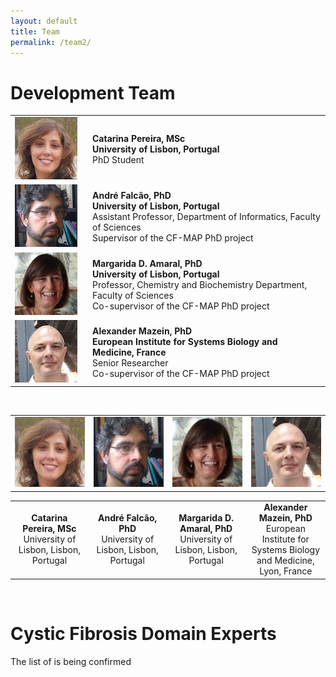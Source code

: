 ```yaml
---
layout: default
title: Team
permalink: /team2/
---
```


# Development Team

<table>
    <tr>
      <td style="width: 110px;"><img src="/images/team/CatarinaPereira.jpg"/></td>
      <td><strong>Catarina Pereira, MSc</strong><br /><strong>University of Lisbon, Portugal</strong><br />PhD Student</td>
    </tr>
    <tr>
      <td><img src="/images/team/AndreFalcao.jpg"/></td>
      <td><strong>André Falcão, PhD</strong><br /><strong>University of Lisbon, Portugal</strong><br />Assistant Professor, Department of Informatics, Faculty of Sciences<br />Supervisor of the CF-MAP PhD project</td>
    </tr>
    <tr>
      <td><img src="/images/team/MargaridaDAmaral.jpg" alt="Margarida D. Amaral" /></td>
      <td><strong>Margarida D. Amaral, PhD</strong><br /><strong>University of Lisbon, Portugal</strong><br />Professor, Chemistry and Biochemistry Department, Faculty of Sciences<br />Co-supervisor of the CF-MAP PhD project</td>
    </tr>
    <tr>
      <td><img src="/images/team/AlexanderMazein.jpg" alt="Alexander Mazein" /></td>
      <td><strong>Alexander Mazein, PhD</strong><br /><strong>European Institute for Systems Biology and Medicine, France</strong><br />Senior Researcher<br />Co-supervisor of the CF-MAP PhD project</td>
    </tr>
</table>

<br />

<table>
    <tr>
      <td style="width: 220px;" align="center"><img src="/images/team/CatarinaPereira.jpg" width="120"/></td>
      <td style="width: 220px;" align="center"><img src="/images/team/AndreFalcao.jpg" width="120"/></td>
      <td style="width: 220px;" align="center"><img src="/images/team/MargaridaDAmaral.jpg" width="120"/></td>
      <td style="width: 220px;" align="center"><img src="/images/team/AlexanderMazein.jpg" width="120"/></td>
    </tr>
</table>
<table>
    <tr>
      <td style="width: 220px;" align="center"><strong>Catarina Pereira, MSc</strong><br />University of Lisbon, Lisbon, Portugal</td>
      <td style="width: 220px;" align="center"><strong>André Falcão, PhD</strong><br />University of Lisbon, Lisbon, Portugal</td>
      <td style="width: 220px;" align="center"><strong>Margarida D. Amaral, PhD</strong><br />University of Lisbon, Lisbon, Portugal</td>
      <td style="width: 220px;" align="center"><strong>Alexander Mazein, PhD</strong><br />European Institute for Systems Biology and Medicine, Lyon, France</td>
    </tr>
</table>

<br />

# Cystic Fibrosis Domain Experts

The list of is being confirmed



